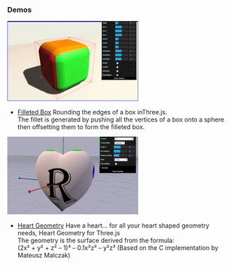 ### Demos ###

![filleted box](../assets/screenshots/filletedbox.gif)
- [Filleted Box](https://carlbateman.github.io/WebGL/demos/filletedbox/FilletedBox.html)
   Rounding the edges of a box inThree.js.   
   The fillet is generated by pushing all the vertices of a box onto a sphere then offsetting them to form the filleted box.

![heart geometry](../assets/screenshots/heartgeometry.jpg)
- [Heart Geometry](https://carlbateman.github.io/WebGL/demos/heartgeometry/HeartGeometry.html)
   Have a heart... for all your heart shaped geometry needs, Heart Geometry for Three.js   
   The geometry is the surface derived from the formula:   
       (2x² + y² + z² – 1)³ – 0.1x²z³ – y²z³ 
  (Based on the C implementation by Mateusz Malczak)   
